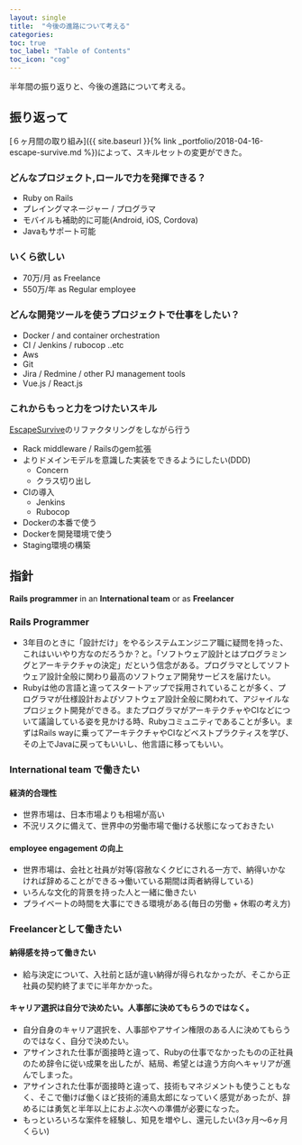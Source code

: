 ```yaml
---
layout: single
title:  "今後の進路について考える"
categories:
toc: true
toc_label: "Table of Contents"
toc_icon: "cog"
---
```


半年間の振り返りと、今後の進路について考える。

## 振り返って

[６ヶ月間の取り組み]({{ site.baseurl }}{% link _portfolio/2018-04-16-escape-survive.md %})によって、スキルセットの変更ができた。

### どんなプロジェクト,ロールで力を発揮できる？

* Ruby on Rails
* プレイングマネージャー / プログラマ
* モバイルも補助的に可能(Android, iOS, Cordova)
* Javaもサポート可能

### いくら欲しい

* 70万/月 as Freelance
* 550万/年 as Regular employee

### どんな開発ツールを使うプロジェクトで仕事をしたい？

* Docker / and container orchestration
* CI / Jenkins / rubocop ..etc
* Aws
* Git
* Jira / Redmine / other PJ management tools
* Vue.js / React.js

### これからもっと力をつけたいスキル
[EscapeSurvive](https://escape-survive.herokuapp.com/)のリファクタリングをしながら行う

* Rack middleware / Railsのgem拡張
* よりドメインモデルを意識した実装をできるようにしたい(DDD)
  * Concern
  * クラス切り出し
* CIの導入
  * Jenkins
  * Rubocop
* Dockerの本番で使う
* Dockerを開発環境で使う
* Staging環境の構築

## 指針

**Rails programmer** in an **International team** or as **Freelancer**

### Rails Programmer

* 3年目のときに「設計だけ」をやるシステムエンジニア職に疑問を持った、これはいいやり方なのだろうか？と。「ソフトウェア設計とはプログラミングとアーキテクチャの決定」だという信念がある。プログラマとしてソフトウェア設計全般に関わり最高のソフトウェア開発サービスを届けたい。
* Rubyは他の言語と違ってスタートアップで採用されていることが多く、プログラマが仕様設計およびソフトウェア設計全般に関われて、アジャイルなプロジェクト開発ができる。またプログラマがアーキテクチャやCIなどについて議論している姿を見かける時、Rubyコミュニティであることが多い。まずはRails wayに乗ってアーキテクチャやCIなどベストプラクティスを学び、その上でJavaに戻ってもいいし、他言語に移ってもいい。

### International team で働きたい

#### 経済的合理性

* 世界市場は、日本市場よりも相場が高い
* 不況リスクに備えて、世界中の労働市場で働ける状態になっておきたい

#### employee engagement の向上

* 世界市場は、会社と社員が対等(容赦なくクビにされる一方で、納得いかなければ辞めることができる→働いている期間は両者納得している)
* いろんな文化的背景を持った人と一緒に働きたい
* プライベートの時間を大事にできる環境がある(毎日の労働 + 休暇の考え方)

### Freelancerとして働きたい

#### 納得感を持って働きたい

* 給与決定について、入社前と話が違い納得が得られなかったが、そこから正社員の契約終了までに半年かかった。

#### キャリア選択は自分で決めたい。人事部に決めてもらうのではなく。

* 自分自身のキャリア選択を、人事部やアサイン権限のある人に決めてもらうのではなく、自分で決めたい。
* アサインされた仕事が面接時と違って、Rubyの仕事でなかったものの正社員のため辞令に従い成果を出したが、結局、希望とは違う方向へキャリアが進んでしまった。
* アサインされた仕事が面接時と違って、技術もマネジメントも使うこともなく、そこで働けば働くほど技術的浦島太郎になっていく感覚があったが、辞めるには勇気と半年以上におよぶ次への準備が必要になった。
* もっといろいろな案件を経験し、知見を増やし、還元したい(3ヶ月〜6ヶ月くらい)
